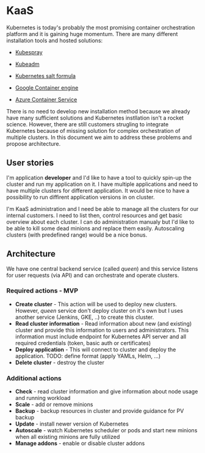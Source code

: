 # KaaS

Kubernetes is today's probably the most promising container orchestration platform and it is gaining huge momentum. There are many different installation tools and hosted solutions:

* [Kubespray](https://github.com/kubernetes-incubator/kubespray)
* [Kubeadm](https://kubernetes.io/docs/setup/independent/create-cluster-kubeadm/)
* [Kubernetes salt formula](https://github.com/salt-formulas/salt-formula-kubernetes)


* [Google Container engine](https://cloud.google.com/container-engine)
* [Azure Container Service](https://azure.microsoft.com/en-us/services/container-service/)


There is no need to develop new installation method because we already have many sufficient solutions and Kubernetes instllation isn't a rocket science.
However, there are still customers strugling to integrate Kubernetes because of missing solution for complex orchestration of multiple clusters. In this document we aim to address these problems and propose architecture.

## User stories

I'm application **developer** and I'd like to have a tool to quickly spin-up the cluster and run my application on it. I have multiple applications and need to have multiple clusters for different application. It would be nice to have a possibility to run diffirent application versions in on cluster.

I'm KaaS administration and I need be able to manage all the clusters for our internal customers. I need to list then, control resources and get basic overview about each cluster. I can do administration manualy but I'd like to be able to kill some dead minions and replace them easily. Autoscaling clusters (with predefined range) would be a nice bonus.


## Architecture

We have one central backend service (called *queen*) and this service listens for user requests (via API) and can orchestrate and operate clusters.

### Required actions - MVP

* **Create cluster** - This action will be used to deploy new clusters. However, *queen* service don't deploy cluster on it's own but I uses another service (Jenkins, GKE, ..) to create this cluster.
* **Read cluster information** - Read information about new (and existing) cluster and provide this information to users and administrators. This information must include endpoint for Kubernetes API server and all required credentials (token, basic auth or certificates)
* **Deploy application** - This will connect to cluster and deploy the application. TODO: define format (apply YAMLs, Helm, ...)
* **Delete cluster** - destroy the cluster

### Additional actions

* **Check** - read cluster information and give information about node usage and running workload
* **Scale** - add or remove minions
* **Backup** - backup resources in cluster and provide guidance for PV backup
* **Update** - install newer version of Kubernetes
* **Autoscale** - watch Kubernetes scheduler or pods and start new minions when all existing minions are fully utilized
* **Manage addons** - enable or disable cluster addons

